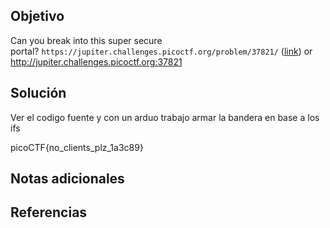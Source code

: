 ## Objetivo
Can you break into this super secure portal? `https://jupiter.challenges.picoctf.org/problem/37821/` ([link](https://jupiter.challenges.picoctf.org/problem/37821/)) or http://jupiter.challenges.picoctf.org:37821
## Solución
Ver el codigo fuente y con un arduo trabajo armar la bandera en base a los ifs

picoCTF{no_clients_plz_1a3c89}

## Notas adicionales
## Referencias